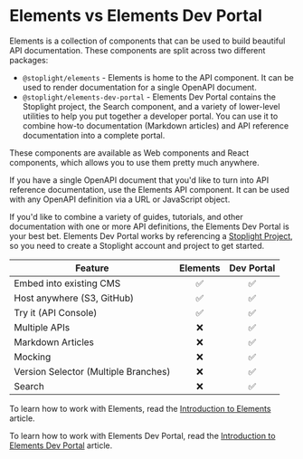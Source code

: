 # Elements vs Elements Dev Portal

Elements is a collection of components that can be used to build beautiful API documentation. These components are split
across two different packages:

- `@stoplight/elements` - Elements is home to the API component. It can be used to render documentation for a single OpenAPI document.
- `@stoplight/elements-dev-portal` - Elements Dev Portal contains the Stoplight project, the Search component, and a variety of lower-level utilities to help you put together a developer portal. You can use it to combine how-to documentation (Markdown articles) and API reference documentation into a complete portal.

These components are available as Web components and React components, which allows you to use them pretty much anywhere.

If you have a single OpenAPI document that you'd like to turn into API reference documentation, use the Elements API component. It can be used with any OpenAPI definition via a URL or JavaScript object.

If you'd like to combine a variety of guides, tutorials, and other documentation with one or more API definitions, the Elements Dev Portal is your best bet. Elements Dev Portal works by referencing a
[Stoplight Project](https://docs.stoplight.io/docs/platform/ZG9jOjE4ODEyMw-add-projects), so you need to create a
Stoplight account and project to get started.

| Feature                              | Elements | Dev Portal |
| ------------------------------------ | :------: | :--------: |
| Embed into existing CMS              | &#9989;  |  &#9989;   |
| Host anywhere (S3, GitHub)           | &#9989;  |  &#9989;   |
| Try it (API Console)                 | &#9989;  |  &#9989;   |
| Multiple APIs                        | &#10060; |  &#9989;   |
| Markdown Articles                    | &#10060; |  &#9989;   |
| Mocking                              | &#10060; |  &#9989;   |
| Version Selector (Multiple Branches) | &#10060; |  &#9989;   |
| Search                               | &#10060; |  &#9989;   |

To learn how to work with Elements, read the [Introduction to Elements](getting-started/elements/introduction.md)
article.

To learn how to work with Elements Dev Portal, read the
[Introduction to Elements Dev Portal](getting-started/dev-portal/introduction.md) article.

